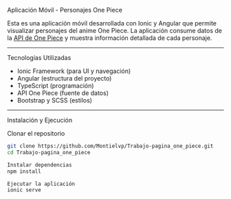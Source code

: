 Aplicación Móvil - Personajes One Piece 

Esta es una aplicación móvil desarrollada con Ionic y Angular que permite visualizar personajes del anime One Piece. 
La aplicación consume datos de la [API de One Piece](https://api.api-onepiece.com/v2/characters/en) y muestra información detallada de cada personaje.

---

Tecnologías Utilizadas
- Ionic Framework (para UI y navegación)
- Angular (estructura del proyecto)
- TypeScript (programación)
- API One Piece (fuente de datos)
- Bootstrap y SCSS (estilos)

---

Instalación y Ejecución

Clonar el repositorio

```sh
git clone https://github.com/Montielvp/Trabajo-pagina_one_piece.git
cd Trabajo-pagina_one_piece

Instalar dependencias
npm install

Ejecutar la aplicación
ionic serve

